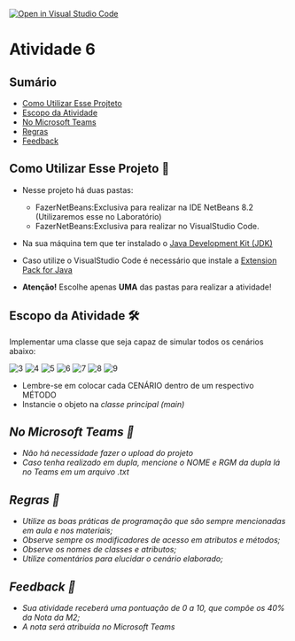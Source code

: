[![Open in Visual Studio Code](https://classroom.github.com/assets/open-in-vscode-718a45dd9cf7e7f842a935f5ebbe5719a5e09af4491e668f4dbf3b35d5cca122.svg)](https://classroom.github.com/online_ide?assignment_repo_id=11133372&assignment_repo_type=AssignmentRepo)
# Atividade 6


## Sumário 
- [Como Utilizar Esse Projteto](#como-utilizar-esse-projeto-)
- [Escopo da Atividade](#escopo-da-atividade-%EF%B8%8F) 
- [No Microsoft Teams](#no-microsoft-teams--)
- [Regras](#regras-)
- [Feedback](#feedback-)

## Como Utilizar Esse Projeto 📁

- Nesse projeto há duas pastas:
    - FazerNetBeans:Exclusiva para realizar na IDE NetBeans 8.2 (Utilizaremos esse no Laboratório)
    - FazerNetBeans:Exclusiva para realizar no VisualStudio Code. 

- Na sua máquina tem que ter instalado o <a href="https://www.oracle.com/br/java/technologies/downloads/" target="_blank">Java Development Kit (JDK) </a> 
- Caso utilize o VisualStudio Code é necessário que instale a <a href="https://marketplace.visualstudio.com/items?itemName=vscjava.vscode-java-pack" target="_blank">Extension Pack for Java</a>


- <b>Atenção!</b> Escolhe apenas <b>UMA</b> das pastas para realizar a atividade! 

## Escopo da Atividade 🛠️
Implementar uma classe que seja capaz de simular todos os cenários abaixo: 

![3](https://github.com/UMCLP-2023/atividade-6-franciscodouglas/assets/98854868/4d47d89d-1045-4916-b46d-ad8f3326245f)
![4](https://github.com/UMCLP-2023/atividade-6-franciscodouglas/assets/98854868/281e6570-48d0-4231-aed0-36e98d0bd20e)
![5](https://github.com/UMCLP-2023/atividade-6-franciscodouglas/assets/98854868/71acf3be-caec-4d3f-b0a7-5156b07ec963)
![6](https://github.com/UMCLP-2023/atividade-6-franciscodouglas/assets/98854868/922a09b1-ae25-4b53-931a-024f8398d73d)
![7](https://github.com/UMCLP-2023/atividade-6-franciscodouglas/assets/98854868/7f4fdc3d-b0b9-47ce-b003-676d0403555f)
![8](https://github.com/UMCLP-2023/atividade-6-franciscodouglas/assets/98854868/52eff88d-4a9a-4e5c-8a4b-496ad8471c20)
![9](https://github.com/UMCLP-2023/atividade-6-franciscodouglas/assets/98854868/136fbd03-1773-441c-bd5f-7f82c25205b5)

- Lembre-se em colocar cada CENÁRIO dentro de um respectivo MÉTODO
- Instancie o objeto na <i>classe<i> principal (main)

## No Microsoft Teams  👥

- Não há necessidade fazer o upload do projeto 
- Caso tenha realizado em dupla, mencione o NOME e RGM da dupla lá no Teams em um arquivo .txt

## Regras 📄

- Utilize as boas práticas de programação que são sempre mencionadas em aula e nos materiais; 
- Observe sempre os modificadores de acesso em atributos e métodos;
- Observe os nomes de classes e atributos;
- Utilize comentários para elucidar o cenário elaborado;

## Feedback 📨
-  Sua atividade receberá uma pontuação de 0 a 10, que compõe os 40% da Nota da M2;
-  A nota será atribuída no Microsoft Teams





